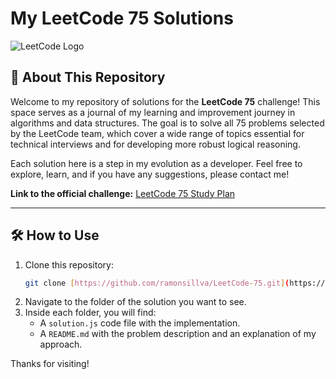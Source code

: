 # My LeetCode 75 Solutions

![LeetCode Logo](https://upload.wikimedia.org/wikipedia/commons/8/8e/LeetCode_Logo_1.png)

## 🎯 About This Repository

Welcome to my repository of solutions for the **LeetCode 75** challenge! This space serves as a journal of my learning and improvement journey in algorithms and data structures. The goal is to solve all 75 problems selected by the LeetCode team, which cover a wide range of topics essential for technical interviews and for developing more robust logical reasoning.

Each solution here is a step in my evolution as a developer. Feel free to explore, learn, and if you have any suggestions, please contact me!

**Link to the official challenge:** [LeetCode 75 Study Plan](https://leetcode.com/studyplan/leetcode-75/)

---

## 🛠️ How to Use

1.  Clone this repository:
    ```bash
    git clone [https://github.com/ramonsillva/LeetCode-75.git](https://github.com/ramonsillva/LeetCode-75.git)
    ```
2.  Navigate to the folder of the solution you want to see.
3.  Inside each folder, you will find:
    - A `solution.js` code file with the implementation.
    - A `README.md` with the problem description and an explanation of my approach.

Thanks for visiting!